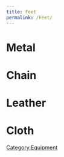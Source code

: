 ```yaml
---
title: Feet
permalink: /Feet/
---
```


# Metal

# Chain

# Leather

# Cloth

[Category:Equipment](Category:Equipment "wikilink")